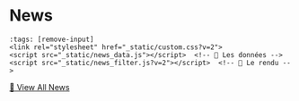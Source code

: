 # News

```{code-cell} html
:tags: [remove-input]
<link rel="stylesheet" href="_static/custom.css?v=2">
<script src="_static/news_data.js"></script>  <!-- 🔹 Les données -->
<script src="_static/news_filter.js?v=2"></script>  <!-- 🔸 Le rendu -->
```
<div style="margin-bottom: 1.5rem;">
  <a href="#" id="show-all-topics" class="view-all-button">🔁 View All News</a>
</div>

<div id="news-container"></div>

